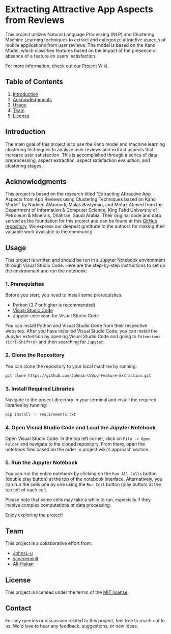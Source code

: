 # Extracting Attractive App Aspects from Reviews

This project utilizes Natural Language Processing (NLP) and Clustering Machine Learning techniques to extract and categorize attractive aspects of mobile applications from user reviews. The model is based on the Kano Model, which classifies features based on the impact of the presence or absence of a feature on users' satisfaction. 

For more information, check out our [Project Wiki](https://github.com/JohnsL-U/App-Feature-Extraction/wiki).

## Table of Contents

1. [Introduction](#introduction)
2. [Acknowledgments](#acknowledgments)
3. [Usage](#usage)
4. [Team](#team)
5. [License](#license)

## <a name="introduction"></a>Introduction

The main goal of this project is to use the Kano model and machine learning clustering techniques to analyze user reviews and extract aspects that increase user satisfaction. This is accomplished through a series of data preprocessing, aspect extraction, aspect satisfaction evaluation, and clustering stages.

## <a name="acknowledgments"></a>Acknowledgments

This project is based on the research titled "Extracting Attractive App Aspects from App Reviews using Clustering Techniques based on Kano Model" by Nadeen AlAmoudi, Malak Baslyman, and Motaz Ahmed from the Department of Information & Computer Science, King Fahd University of Petroleum & Minerals, Dhahran, Saudi Arabia. Their original code and data served as the foundation for this project and can be found at this [GitHub repository](https://github.com/NadeenAmoudi/extracting-attractive-app-aspects). We express our deepest gratitude to the authors for making their valuable work available to the community.

## <a name="usage"></a>Usage

This project is written and should be run in a Jupyter Notebook environment through Visual Studio Code. Here are the step-by-step instructions to set up the environment and run the notebook:

### 1. Prerequisites

Before you start, you need to install some prerequisites:

- Python (3.7 or higher is recommended)
- [Visual Studio Code](https://code.visualstudio.com/download)
- Jupyter extension for Visual Studio Code

You can install Python and Visual Studio Code from their respective websites. After you have installed Visual Studio Code, you can install the Jupyter extension by opening Visual Studio Code and going to `Extensions (Ctrl+Shift+X)` and then searching for `Jupyter`.

### 2. Clone the Repository

You can clone the repository to your local machine by running:

```bash
git clone https://github.com/JohnsL-U/App-Feature-Extraction.git
```

### 3. Install Required Libraries

Navigate to the project directory in your terminal and install the required libraries by running:

```bash
pip install -r requirements.txt
```

### 4. Open Visual Studio Code and Load the Jupyter Notebook

Open Visual Studio Code. In the top left corner, click on `File -> Open Folder` and navigate to the cloned repository. From there, open the notebook files based on the order in project wiki's approach section.

### 5. Run the Jupyter Notebook

You can run the entire notebook by clicking on the `Run All Cells` button (double play button) at the top of the notebook interface. Alternatively, you can run the cells one by one using the `Run Cell` button (play button) at the top left of each cell.

Please note that some cells may take a while to run, especially if they involve complex computations or data processing.

Enjoy exploring the project!

## <a name="team"></a>Team

This project is a collaborative effort from:

- [JohnsL-u](https://github.com/JohnsL-U)
- [sananeminli](https://github.com/sananeminli)
- [Ali-Hakan](https://github.com/Ali-Hakan)


## <a name="license"></a>License

This project is licensed under the terms of the [MIT license](LICENSE).

## Contact

For any queries or discussion related to this project, feel free to reach out to us. We'd love to hear any feedback, suggestions, or new ideas.
